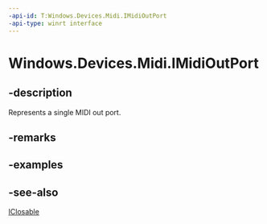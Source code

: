 ```yaml
---
-api-id: T:Windows.Devices.Midi.IMidiOutPort
-api-type: winrt interface
---
```


<!-- Interface syntax.
public interface IMidiOutPort : Windows.Foundation.IClosable
-->

# Windows.Devices.Midi.IMidiOutPort

## -description
Represents a single MIDI out port.

## -remarks

## -examples

## -see-also
[IClosable](../windows.foundation/iclosable.md)